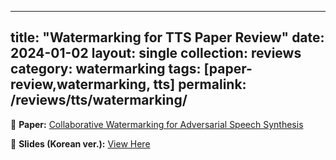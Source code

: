 
---
title: "Watermarking for TTS Paper Review"
date: 2024-01-02
layout: single
collection: reviews
category: watermarking
tags: [paper-review,watermarking, tts]
permalink: /reviews/tts/watermarking/
---

📝 **Paper:** [Collaborative Watermarking for Adversarial Speech Synthesis](https://arxiv.org/abs/2309.15224)



<!-- 📝 **Paper:** Glow-TTS: A Generative Flow for Text-to-Speech Synthesis  
🔍 **Summary:** This paper introduces a **flow-based** model for TTS, improving **robustness** compared to Tacotron. -->



📄 **Slides (Korean ver.):** [View Here](https://docs.google.com/presentation/d/1d7W4d-sz8RWgHV_rk6kaVcQE-cObf7ns/edit?usp=sharing&ouid=116677507102760525154&rtpof=true&sd=true)






